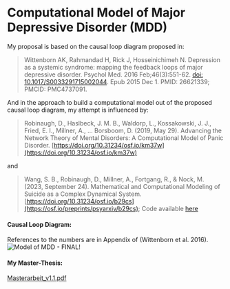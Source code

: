 # Computational Model of Major Depressive Disorder (MDD)

My proposal is based on the causal loop diagram proposed in:
> Wittenborn AK, Rahmandad H, Rick J, Hosseinichimeh N. Depression as a systemic syndrome: mapping the feedback loops of major depressive disorder. Psychol Med. 2016 Feb;46(3):551-62. [doi: 10.1017/S0033291715002044](https://www.ncbi.nlm.nih.gov/pmc/articles/PMC4737091/). Epub 2015 Dec 1. PMID: 26621339; PMCID: PMC4737091.

And in the approach to build a computational model out of the proposed causal loop diagram, my attempt is influenced by: 
> Robinaugh, D., Haslbeck, J. M. B., Waldorp, L., Kossakowski, J. J., Fried, E. I., Millner, A., … Borsboom, D. (2019, May 29). Advancing the Network Theory of Mental Disorders:  A Computational Model of Panic Disorder. [https://doi.org/10.31234/osf.io/km37w](https://doi.org/10.31234/osf.io/km37w)  
  
and  
  
> Wang, S. B., Robinaugh, D., Millner, A., Fortgang, R., & Nock, M. (2023, September 24). Mathematical and Computational Modeling of Suicide as a Complex Dynamical System. [https://doi.org/10.31234/osf.io/b29cs](https://osf.io/preprints/psyarxiv/b29cs); Code available [here](https://github.com/ShirleyBWang/math_model_suicide)


#### Causal Loop Diagram:
References to the numbers are in Appendix of (Wittenborn et al. 2016).
![Model of MDD - FINAL!](https://github.com/user-attachments/assets/77b1b402-9b0d-4a3d-9f10-aa368caf3bd8)  


#### My Master-Thesis:

[Masterarbeit_v1.1.pdf](https://github.com/user-attachments/files/16786306/Masterarbeit_v1.1.pdf)
